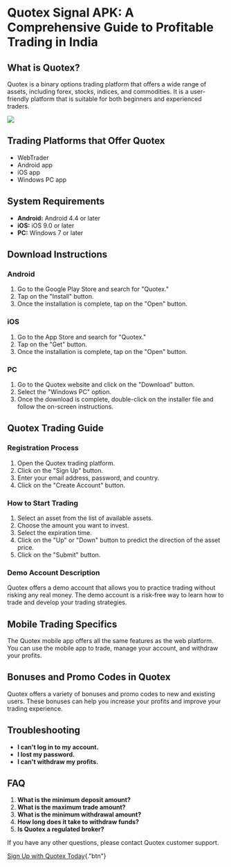 # Quotex Signal APK: A Comprehensive Guide to Profitable Trading in India

## What is Quotex?

Quotex is a binary options trading platform that offers a wide range of
assets, including forex, stocks, indices, and commodities. It is a
user-friendly platform that is suitable for both beginners and
experienced traders.

[![](https://static.quotex.io/files/8_en/300_250.jpg)](https://traff.sbs/brokerqxsignupf)

## Trading Platforms that Offer Quotex

-   WebTrader
-   Android app
-   iOS app
-   Windows PC app

## System Requirements

-   **Android:** Android 4.4 or later
-   **iOS:** iOS 9.0 or later
-   **PC:** Windows 7 or later

## Download Instructions

### Android

1.  Go to the Google Play Store and search for "Quotex."
2.  Tap on the "Install" button.
3.  Once the installation is complete, tap on the "Open" button.

### iOS

1.  Go to the App Store and search for "Quotex."
2.  Tap on the "Get" button.
3.  Once the installation is complete, tap on the "Open" button.

### PC

1.  Go to the Quotex website and click on the "Download" button.
2.  Select the "Windows PC" option.
3.  Once the download is complete, double-click on the installer file
    and follow the on-screen instructions.

## Quotex Trading Guide

### Registration Process

1.  Open the Quotex trading platform.
2.  Click on the "Sign Up" button.
3.  Enter your email address, password, and country.
4.  Click on the "Create Account" button.

### How to Start Trading

1.  Select an asset from the list of available assets.
2.  Choose the amount you want to invest.
3.  Select the expiration time.
4.  Click on the "Up" or "Down" button to predict the
    direction of the asset price.
5.  Click on the "Submit" button.

### Demo Account Description

Quotex offers a demo account that allows you to practice trading without
risking any real money. The demo account is a risk-free way to learn how
to trade and develop your trading strategies.

## Mobile Trading Specifics

The Quotex mobile app offers all the same features as the web platform.
You can use the mobile app to trade, manage your account, and withdraw
your profits.

## Bonuses and Promo Codes in Quotex

Quotex offers a variety of bonuses and promo codes to new and existing
users. These bonuses can help you increase your profits and improve your
trading experience.

## Troubleshooting

-   **I can\'t log in to my account.**
-   **I lost my password.**
-   **I can\'t withdraw my profits.**

## FAQ

1.  **What is the minimum deposit amount?**
2.  **What is the maximum trade amount?**
3.  **What is the minimum withdrawal amount?**
4.  **How long does it take to withdraw funds?**
5.  **Is Quotex a regulated broker?**

If you have any other questions, please contact Quotex customer support.

[Sign Up with Quotex
Today](\%22https://traff.sbs/brokerqxsignup\%22){."btn"}

